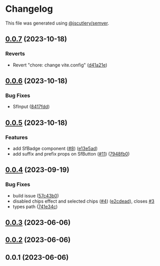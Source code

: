 # Changelog

This file was generated using [@jscutlery/semver](https://github.com/jscutlery/semver).

## [0.0.7](https://github.com/qwikifiers/qwik-storefront-ui/compare/qwik-storefront-ui-0.0.6...qwik-storefront-ui-0.0.7) (2023-10-18)


### Reverts

* Revert "chore: change vite.config" ([d41a21e](https://github.com/qwikifiers/qwik-storefront-ui/commit/d41a21e9a53dd3e1aa9c7f24bdd2dc6b3c76a280))



## [0.0.6](https://github.com/qwikifiers/qwik-storefront-ui/compare/qwik-storefront-ui-0.0.5...qwik-storefront-ui-0.0.6) (2023-10-18)


### Bug Fixes

* SfInput ([8417fdd](https://github.com/qwikifiers/qwik-storefront-ui/commit/8417fddd3b89cef99cdc58ea46c903e978605dc9))



## [0.0.5](https://github.com/qwikifiers/qwik-storefront-ui/compare/qwik-storefront-ui-0.0.4...qwik-storefront-ui-0.0.5) (2023-10-18)


### Features

* add SfBadge component ([#8](https://github.com/qwikifiers/qwik-storefront-ui/issues/8)) ([e13e5ad](https://github.com/qwikifiers/qwik-storefront-ui/commit/e13e5ad02785b753265458c4f5316b1395d3de6b))
* add suffix and prefix props on SfButton ([#11](https://github.com/qwikifiers/qwik-storefront-ui/issues/11)) ([7948fb0](https://github.com/qwikifiers/qwik-storefront-ui/commit/7948fb0e7fee0444327dc11cc8bd541fa81211de))



## [0.0.4](https://github.com/qwikifiers/qwik-storefront-ui/compare/qwik-storefront-ui-0.0.3...qwik-storefront-ui-0.0.4) (2023-09-19)


### Bug Fixes

* build issue ([57c43b0](https://github.com/qwikifiers/qwik-storefront-ui/commit/57c43b06ed9b50c226d352f4d543fac505e1c9d8))
* disabled chips effect and selected chips ([#4](https://github.com/qwikifiers/qwik-storefront-ui/issues/4)) ([e2cdead](https://github.com/qwikifiers/qwik-storefront-ui/commit/e2cdeadd8c99201064d83f4f93c22483c6fd43da)), closes [#3](https://github.com/qwikifiers/qwik-storefront-ui/issues/3)
* types path ([741e34c](https://github.com/qwikifiers/qwik-storefront-ui/commit/741e34cafe92f7783d9777b96111c0baef35cd80))



## [0.0.3](https://github.com/qwikifiers/qwik-storefront-ui/compare/qwik-storefront-ui-0.0.2...qwik-storefront-ui-0.0.3) (2023-06-06)



## [0.0.2](https://github.com/qwikifiers/qwik-storefront-ui/compare/qwik-storefront-ui-0.0.1...qwik-storefront-ui-0.0.2) (2023-06-06)



## 0.0.1 (2023-06-06)
